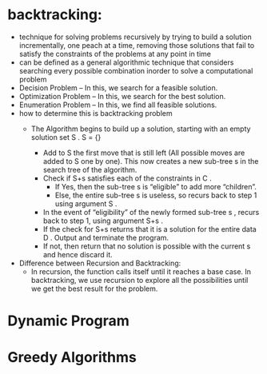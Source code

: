 # backtracking:
- technique for solving problems recursively by trying to build a solution incrementally, one peach at a time, removing those solutions that fail to satisfy the constraints of the problems at any point in time 
- can be defined as a general algorithmic technique that considers searching every possible combination inorder to solve a computational problem
- Decision Problem – In this, we search for a feasible solution.
- Optimization Problem – In this, we search for the best solution.
- Enumeration Problem – In this, we find all feasible solutions.
- how to determine this is backtracking problem
    - The Algorithm begins to build up a solution, starting with an empty solution set S  . S = {} 

        - Add to S  the first move that is still left (All possible moves are added to S  one by one). This now creates a new sub-tree s  in the search tree of the algorithm.
        - Check if S+s  satisfies each of the constraints in C  . 
            - If Yes, then the sub-tree s  is “eligible” to add more “children”.
            - Else, the entire sub-tree s  is useless, so recurs back to step 1 using argument S  .
        - In the event of “eligibility” of the newly formed sub-tree s  , recurs back to step 1, using argument S+s  .
        - If the check for S+s  returns that it is a solution for the entire data D  . Output and terminate the program. 
        - If not, then return that no solution is possible with the current s  and hence discard it.
- Difference between Recursion and Backtracking:
    - In recursion, the function calls itself until it reaches a base case. In backtracking, we use recursion to explore all the possibilities until we get the best result for the problem.

# Dynamic Program 
# Greedy Algorithms
